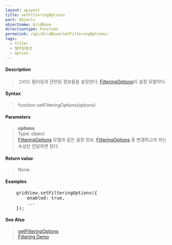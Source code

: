 ```yaml
---
layout: apipost
title: setFilteringOptions
part: Objects
objectname: GridBase
directiontype: Function
permalink: /api/GridBase/setFilteringOptions/
tags:
  - filter
  - 필터링옵션
  - option
---
```



#### Description

> 그리드 필터링과 관련된 정보들을 설정한다. [FilteringOptions](/api/types/FilteringOptions/)이 설정 모델이다.

#### Syntax

> function setFilteringOptions(options)

#### Parameters

> **options**  
> Type: object  
> [FilteringOptions](/api/types/FilteringOptions/) 모델과 같은 설정 정보. [FilteringOptions](/api/types/FilteringOptions/) 중 변경하고자 하는 속성만 전달하면 된다.    

#### Return value

> None.

#### Examples 

<pre class="prettyprint">
    gridView.setFilteringOptions({
        enabled: true,
        ...
    });
</pre>

#### See Also
> [getFilteringOptions](/api/GridBase/getFilteringOptions)  
> [Filtering Demo](http://demo.realgrid.com/Demo/ColumnFiltering)